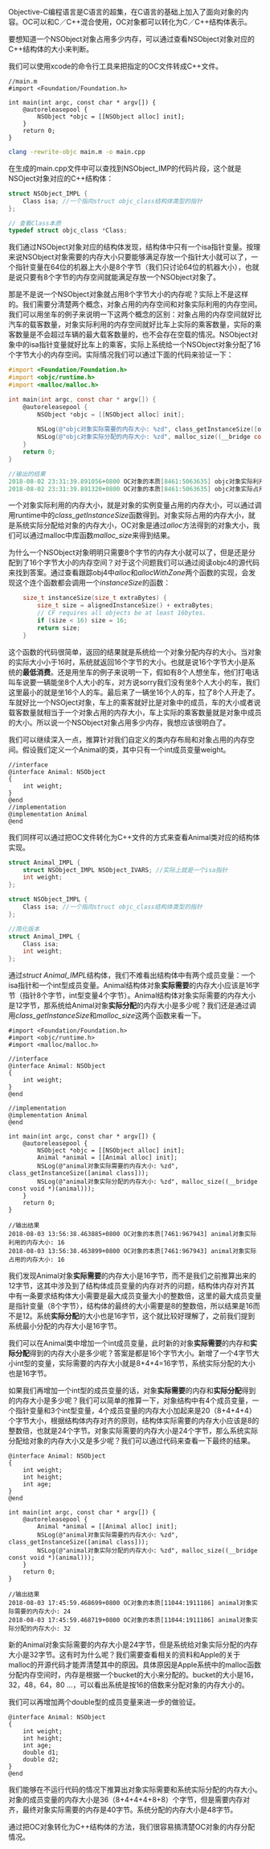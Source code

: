 Objective-C编程语言是C语言的超集，在C语言的基础上加入了面向对象的内容。OC可以和C／C++混合使用，OC对象都可以转化为C／C++结构体表示。

要想知道一个NSObject对象占用多少内存，可以通过查看NSObject对象对应的C++结构体的大小来判断。

我们可以使用xcode的命令行工具来把指定的OC文件转成C++文件。

```objc
//main.m
#import <Foundation/Foundation.h>

int main(int argc, const char * argv[]) {
    @autoreleasepool {
        NSObject *objc = [[NSObject alloc] init];
    }
    return 0;
}
```

```bash
clang -rewrite-objc main.m -o main.cpp
```

在生成的main.cpp文件中可以查找到NSObject_IMP的代码片段，这个就是NSOject对象对应的C++结构体：

```c++
struct NSObject_IMPL {
	Class isa; //一个指向struct objc_class结构体类型的指针
};

// 查看Class本质
typedef struct objc_class *Class;
```

我们通过NSObject对象对应的结构体发现，结构体中只有一个isa指针变量。按理来说NSObject对象需要的内存大小只要能够满足存放一个指针大小就可以了，一个指针变量在64位的机器上大小是8个字节（我们只讨论64位的机器大小），也就是说只要有8个字节的内存空间就能满足存放一个NSObject对象了。

那是不是说一个NSObject对象就占用8个字节大小的内存呢？实际上不是这样的。我们需要分清楚两个概念，对象占用的内存空间和对象实际利用的内存空间。我们可以用坐车的例子来说明一下这两个概念的区别：对象占用的内存空间就好比汽车的载客数量，对象实际利用的内存空间就好比车上实际的乘客数量，实际的乘客数量是不会超过车辆的最大载客数量的，也不会存在空载的情况。NSObject对象中的isa指针变量就好比车上的乘客，实际上系统给一个NSObject对象分配了16个字节大小的内存空间。实际情况我们可以通过下面的代码来验证一下：

```objective-c
#import <Foundation/Foundation.h>
#import <objc/runtime.h>
#import <malloc/malloc.h>

int main(int argc, const char * argv[]) {
	@autoreleasepool {
		NSObject *objc = [[NSObject alloc] init];
		
		NSLog(@"objc对象实际需要的内存大小: %zd", class_getInstanceSize([objc class]));
		NSLog(@"objc对象实际分配的内存大小: %zd", malloc_size((__bridge const void *)(objc)));
	}
	return 0;
}

//输出的结果
2018-08-02 23:31:39.891056+0800 OC对象的本质[8461:5063635] objc对象实际利用的内存大小: 8
2018-08-02 23:31:39.891320+0800 OC对象的本质[8461:5063635] objc对象实际占用的内存大小: 16
```

一个对象实际利用的内存大小，就是对象的实例变量占用的内存大小，可以通过调用runtime中的*class_getInstanceSize*函数得到。对象实际占用的内存大小，就是系统实际分配给对象的内存大小，OC对象是通过*alloc*方法得到的对象大小，我们可以通过malloc中库函数*malloc_size*来得到结果。

为什么一个NSObject对象明明只需要8个字节的内存大小就可以了，但是还是分配到了16个字节大小的内存空间？对于这个问题我们可以通过阅读objc4的源代码来找到答案。通过查看跟踪obj4中*alloc*和*allocWithZone*两个函数的实现，会发现这个连个函数都会调用一个*instanceSize*的函数： 

```c++
    size_t instanceSize(size_t extraBytes) {
        size_t size = alignedInstanceSize() + extraBytes;
        // CF requires all objects be at least 16bytes.
        if (size < 16) size = 16;
        return size;
    }
```

​        这个函数的代码很简单，返回的结果就是系统给一个对象分配内存的大小。当对象的实际大小小于16时，系统就返回16个字节的大小。也就是说16个字节大小是系统的**最低消费**。还是用坐车的例子来说明一下，假如有8个人想坐车，他们打电话叫车说要一辆能坐8个人大小的车，对方说sorry我们没有坐8个人大小的车，我们这里最小的就是坐16个人的车。最后来了一辆坐16个人的车，拉了8个人开走了。车就好比一个NSOject对象，车上的乘客就好比是对象中的成员，车的大小或者说载客数量就相当于一个对象占用的内存大小，车上实际的乘客数量就是对象中成员的大小。所以说一个NSObject对象占用多少内存，我想应该很明白了。

我们可以继续深入一点，推算针对我们自定义的类内存布局和对象占用的内存空间。假设我们定义一个Animal的类，其中只有一个int成员变量weight。

```objc
//interface
@interface Animal: NSObject
{
	int weight;
}
@end
//implementation
@implementation Animal
@end
```

我们同样可以通过把OC文件转化为C++文件的方式来查看Animal类对应的结构体实现。

```cpp
struct Animal_IMPL {
	struct NSObject_IMPL NSObject_IVARS; //实际上就是一个isa指针
	int weight;
};

struct NSObject_IMPL {
	Class isa; //一个指向struct objc_class结构体类型的指针
};

//简化版本
struct Animal_IMPL {
	Class isa;
	int weight;
};
```

通过*struct Animal_IMPL*结构体，我们不难看出结构体中有两个成员变量：一个isa指针和一个int型成员变量。Animal结构体对象**实际需要**的内存大小应该是16字节（指针8个字节，int型变量4个字节）。Animal结构体对象实际需要的内存大小是12字节，那系统给Animal对象**实际分配**的内存大小是多少呢？我们还是通过调用*class_getInstanceSize*和*malloc_size*这两个函数来看一下。

```objc
#import <Foundation/Foundation.h>
#import <objc/runtime.h>
#import <malloc/malloc.h>

//interface
@interface Animal: NSObject
{
	int weight;
}
@end

//implementation
@implementation Animal
@end

int main(int argc, const char * argv[]) {
	@autoreleasepool {
		NSObject *objc = [[NSObject alloc] init];
		Animal *animal = [[Animal alloc] init];
		NSLog(@"animal对象实际需要的内存大小: %zd", class_getInstanceSize([animal class]));
		NSLog(@"animal对象实际分配的内存大小: %zd", malloc_size((__bridge const void *)(animal)));
	}
	return 0;
}

//输出结果
2018-08-03 13:56:38.463885+0800 OC对象的本质[7461:967943] animal对象实际利用的内存大小: 16
2018-08-03 13:56:38.463899+0800 OC对象的本质[7461:967943] animal对象实际占用的内存大小: 16
```

我们发现Animal对象**实际需要**的内存大小是16字节，而不是我们之前推算出来的12字节，这其中涉及到了结构体成员变量的内存对齐的问题，结构体内存对齐其中有一条要求结构体大小需要是最大成员变量大小的整数倍，这里的最大成员变量是指针变量（8个字节），结构体的最终的大小需要是8的整数倍，所以结果是16而不是12。系统**实际分配**的大小也是16字节，这个就比较好理解了，之前我们提到系统最小分配的内存大小是16字节。

我们可以在Animal类中增加一个int成员变量，此时新的对象**实际需要**的内存和**实际分配**得到的内存大小是多少呢？答案是都是16个字节大小。新增了一个4字节大小int型的变量，实际需要的内存大小就是8+4+4=16字节，系统实际分配的大小也是16字节。

如果我们再增加一个int型的成员变量的话，对象**实际需要**的内存和**实际分配**得到的内存大小是多少呢？我们可以简单的推算一下，对象结构中有4个成员变量，一个指针变量和3个int型变量，4个成员变量的内存大小加起来是20（8+4+4+4）个字节大小，根据结构体内存对齐的原则，结构体实际需要的内存大小应该是8的整数倍，也就是24个字节。对象实际需要的内存大小是24个字节，那么系统实际分配给对象的内存大小又是多少呢？我们可以通过代码来查看一下最终的结果。

```objc
@interface Animal: NSObject
{
	int weight;
	int height;
	int age;
}
@end

int main(int argc, const char * argv[]) {
	@autoreleasepool {		
		Animal *animal = [[Animal alloc] init];
		NSLog(@"animal对象实际需要的内存大小: %zd", class_getInstanceSize([animal class]));
		NSLog(@"animal对象实际分配的内存大小: %zd", malloc_size((__bridge const void *)(animal)));
	}
	return 0;
}

//输出结果
2018-08-03 17:45:59.468699+0800 OC对象的本质[11044:1911186] animal对象实际需要的内存大小: 24
2018-08-03 17:45:59.468719+0800 OC对象的本质[11044:1911186] animal对象实际分配的内存大小: 32
```

新的Animal对象实际需要的内存大小是24字节，但是系统给对象实际分配的内存大小是32字节。这有时为什么呢？我们需要查看相关的资料和Apple的关于malloc的开源代码才能弄清楚其中的原因。具体原因是Apple系统中的malloc函数分配内存空间时，内存是根据一个bucket的大小来分配的。bucket的大小是16，32，48，64，80 ...，可以看出系统是按16的倍数来分配对象的内存大小的。

我们可以再增加两个double型的成员变量来进一步的做验证。

```objc
@interface Animal: NSObject
{
	int weight;
	int height;
	int age;
	double d1;
	double d2;
}
@end
```

我们能够在不运行代码的情况下推算出对象实际需要和系统实际分配的内存大小。对象的成员变量的内存大小是36（8+4+4+4+8+8）个字节，但是需要内存对齐，最终对象实际需要的内存是40字节。系统分配的内存大小是48字节。

通过把OC对象转化为C++结构体的方法，我们很容易搞清楚OC对象的内存分配情况。